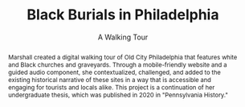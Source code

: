---
pid: g2021marshall
done: true
title: Black Burials in Philadelphia
subtitle: A Walking Tour
category: Grad Fellowship Project
tags:
- public-humanities
cohort_year: '2021'
abstract: Marshall created a digital walking tour of Old City Philadelphia that features
  white and Black churches and graveyards. Through a mobile-friendly website and a
  guided audio component, she contextualized, challenged, and added to the existing
  historical narrative of these sites in a way that is accessible and engaging for
  tourists and locals alike. This project is a continuation of her undergraduate thesis,
  which was published in 2020 in "Pennsylvania History."
pis:
- marshall
link: https://jubilee.hosting.nyu.edu/wordpress/home/
image: g2021marshall.png
hero_image: "/media/projects/g2021marshall.png"
order: '014'
layout: project
---